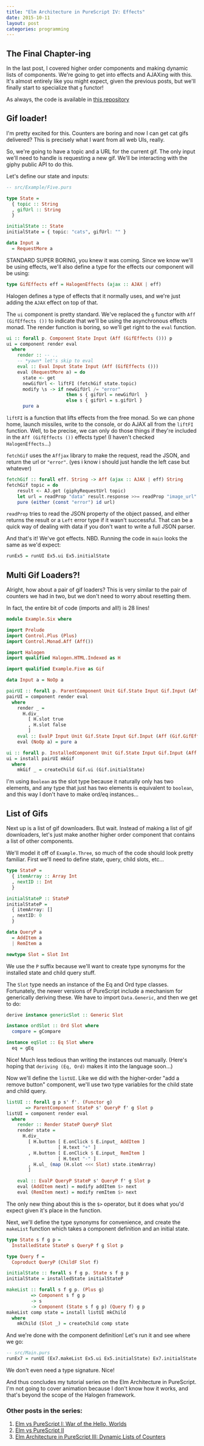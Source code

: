 ```yaml
---
title: "Elm Architecture in PureScript IV: Effects"
date: 2015-10-11
layout: post
categories: programming
---
```


## The Final Chapter-ing

In the last post, I covered higher order components and making dynamic lists of components.
We're going to get into effects and AJAXing with this.
It's almost entirely like you might expect, given the previous posts, but we'll finally start to specialize that `g` functor!

As always, the code is available in [this repository](https://github.com/parsonsmatt/purs-architecture-tutorial)

## Gif loader!

I'm pretty excited for this. Counters are boring and now I can get cat gifs delivered?
This is precisely what I want from all web UIs, really.

So, we're going to have a topic and a URL for the current gif.
The only input we'll need to handle is requesting a new gif.
We'll be interacting with the giphy public API to do this.

Let's define our state and inputs:

```haskell
-- src/Example/Five.purs

type State =
  { topic :: String
  , gifUrl :: String
  }

initialState :: State
initialState = { topic: "cats", gifUrl: "" }

data Input a
  = RequestMore a
```

STANDARD SUPER BORING, you knew it was coming.
Since we know we'll be using effects, we'll also define a type for the effects our component will be using:

```haskell
type GifEffects eff = HalogenEffects (ajax :: AJAX | eff)
```

Halogen defines a type of effects that it normally uses, and we're just adding the `AJAX` effect on top of that.

The `ui` component is pretty standard.
We've replaced the `g` functor with `Aff (GifEffects ())` to indicate that we'll be using the asynchronous effects monad.
The render function is boring, so we'll get right to the `eval` function.

```haskell
ui :: forall p. Component State Input (Aff (GifEffects ())) p
ui = component render eval
  where
    render :: -- ..
    -- *yawn* let's skip to eval
    eval :: Eval Input State Input (Aff (GifEffects ()))
    eval (RequestMore a) = do
      state <- get
      newGifUrl <- liftFI (fetchGif state.topic)
      modify \s -> if newGifUrl /= "error" 
                      then s { gifUrl = newGifUrl  }
                      else s { gifUrl = s.gifUrl }
      pure a
```

`liftFI` is a function that lifts effects from the free monad.
So we can phone home, launch missiles, write to the console, or do AJAX all from the `liftFI` function.
Well, to be precise, we can only do those things if they're included in the `Aff (GifEffects ())` effects type!
(I haven't checked `HalogenEffects`...)

`fetchGif` uses the `Affjax` library to make the request, read the JSON, and return the url or `"error"`.
(yes i know i should just handle the left case but whatever)


```haskell
fetchGif :: forall eff. String -> Aff (ajax :: AJAX | eff) String
fetchGif topic = do
    result <- AJ.get (giphyRequestUrl topic)
    let url = readProp "data" result.response >>= readProp "image_url"
    pure (either (const "error") id url)
```

`readProp` tries to read the JSON property of the object passed, and either returns the result or a `Left` error type if it wasn't successful.
That can be a quick way of dealing with data if you don't want to write a full JSON parser.

And that's it! We've got effects. NBD. Running the code in `main` looks the same as we'd expect:

```haskell
runEx5 = runUI Ex5.ui Ex5.initialState
```

## Multi Gif Loaders?!

Alright, how about a pair of gif loaders?
This is very similar to the pair of counters we had in two, but we don't need to worry about resetting them.

In fact, the entire bit of code (imports and all!) is 28 lines!

```haskell
module Example.Six where

import Prelude
import Control.Plus (Plus)
import Control.Monad.Aff (Aff())

import Halogen
import qualified Halogen.HTML.Indexed as H

import qualified Example.Five as Gif

data Input a = NoOp a

pairUI :: forall p. ParentComponent Unit Gif.State Input Gif.Input (Aff (Gif.GifEffects ())) Boolean p
pairUI = component render eval
  where
    render _ =
      H.div_
        [ H.slot true
        , H.slot false
        ]
    eval :: EvalP Input Unit Gif.State Input Gif.Input (Aff (Gif.GifEffects ())) Boolean p
    eval (NoOp a) = pure a

ui :: forall p. InstalledComponent Unit Gif.State Input Gif.Input (Aff (Gif.GifEffects ())) Boolean p
ui = install pairUI mkGif
  where
    mkGif _ = createChild Gif.ui (Gif.initialState)
```

I'm using `Boolean` as the slot type because it naturally only has two elements, and any type that just has two elements is equivalent to `boolean`, and this way I don't have to make ord/eq instances...

## List of Gifs

Next up is a list of gif downloaders.
But wait.
Instead of making a list of gif downloaders, let's just make another higher order component that contains a list of other components.

We'll model it off of `Example.Three`, so much of the code should look pretty familiar.
First we'll need to define state, query, child slots, etc...

```haskell
type StateP =
  { itemArray :: Array Int
  , nextID :: Int
  }

initialStateP :: StateP
initialStateP =
  { itemArray: []
  , nextID: 0
  }

data QueryP a
  = AddItem a
  | RemItem a

newtype Slot = Slot Int
```

We use the `P` suffix because we'll want to create type synonyms for the installed state and child query stuff.

The `Slot` type needs an instance of the Eq and Ord type classes.
Fortunately, the newer versions of PureScript include a mechanism for generically deriving these.
We have to import `Data.Generic`, and then we get to do:

```haskell
derive instance genericSlot :: Generic Slot

instance ordSlot :: Ord Slot where
  compare = gCompare

instance eqSlot :: Eq Slot where
  eq = gEq
```

Nice! Much less tedious than writing the instances out manually.
(Here's hoping that `deriving (Eq, Ord)` makes it into the language soon...)

Now we'll define the `listUI`.
Like we did with the higher-order "add a remove button" component, we'll use two type variables for the child state and child query.

```haskell
listUI :: forall g p s' f'. (Functor g)
       => ParentComponent StateP s' QueryP f' g Slot p
listUI = component render eval
  where
    render :: Render StateP QueryP Slot
    render state =
      H.div_
        [ H.button [ E.onClick $ E.input_ AddItem ]
                   [ H.text "+" ]
        , H.button [ E.onClick $ E.input_ RemItem ]
                   [ H.text "-" ]
        , H.ul_ (map (H.slot <<< Slot) state.itemArray)
        ]

    eval :: EvalP QueryP StateP s' QueryP f' g Slot p
    eval (AddItem next) = modify addItem $> next
    eval (RemItem next) = modify remItem $> next
``` 

The only new thing about this is the `$>` operator, but it does what you'd expect given it's place in the function.

Next, we'll define the type synonyms for convenience, and create the `makeList` function which takes a component definition and an initial state.

```haskell
type State s f g p =
  InstalledState StateP s QueryP f g Slot p

type Query f =
  Coproduct QueryP (ChildF Slot f)

initialState :: forall s f g p. State s f g p
initialState = installedState initialStateP

makeList :: forall s f g p. (Plus g)
         => Component s f g p
         -> s
         -> Component (State s f g p) (Query f) g p
makeList comp state = install listUI mkChild
  where
    mkChild (Slot _) = createChild comp state
```

And we're done with the component definition!
Let's run it and see where we go:

```haskell
-- src/Main.purs
runEx7 = runUI (Ex7.makeList Ex5.ui Ex5.initialState) Ex7.initialState
```

We don't even need a type signature. Nice!

And thus concludes my tutorial series on the Elm Architecture in PureScript.
I'm not going to cover animation because I don't know how it works, and that's beyond the scope of the Halogen framework.

### Other posts in the series:

1. [Elm vs PureScript I: War of the Hello, Worlds](http://www.parsonsmatt.org/programming/2015/10/03/elm_vs_purescript.html)
2. [Elm vs PureScript II](http://www.parsonsmatt.org/programming/2015/10/05/elm_vs_purescript_ii.html)
3. [Elm Architecture in PureScript III: Dynamic Lists of Counters](http://www.parsonsmatt.org/programming/2015/10/10/elm_architecture_in_purescript_iii.html)
